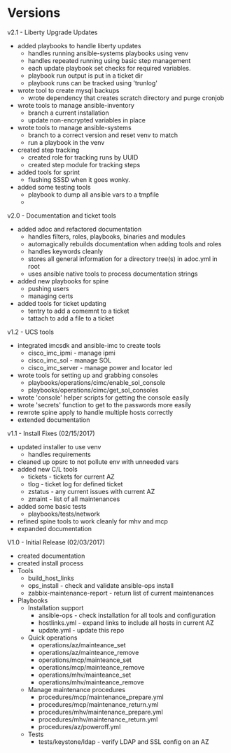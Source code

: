 # Versions

v2.1 - Liberty Upgrade Updates
  - added playbooks to handle liberty updates
    - handles running ansible-systems playbooks using venv
    - handles repeated running using basic step management
    - each update playbook set checks for required variables.
    - playbook run output is put in a ticket dir
    - playbook runs can be tracked using 'trunlog' 
  - wrote tool to create mysql backups
    - wrote dependency that creates scratch directory and purge cronjob
  - wrote tools to manage ansible-inventory
    - branch a current installation
    - update non-encrypted variables in place
  - wrote tools to manage ansible-systems
    - branch to a correct version and reset venv to match
    - run a playbook in the venv 
  - created step tracking
    - created role for tracking runs by UUID
    - created step module for tracking steps 
  - added tools for sprint 
    - flushing SSSD when it goes wonky.
  - added some testing tools
    - playbook to dump all ansible vars to a tmpfile
    - 
    

v2.0 - Documentation and ticket tools
  - added adoc and refactored documentation 
    - handles filters, roles, playbooks, binaries and modules
    - automagically rebuilds documentation when adding tools and roles
    - handles keywords cleanly
    - stores all general information for a directory tree(s) in adoc.yml in root
    - uses ansible native tools to process documentation strings
  - added new playbooks for spine
    - pushing users
    - managing certs
  - added tools for ticket updating
    - tentry to add a comemnt to a ticket
    - tattach to add a file to a ticket
  
    

v1.2 - UCS tools
  - integrated imcsdk and ansible-imc to create tools
    - cisco_imc_ipmi - manage ipmi
    - cisco_imc_sol - manage SOL
    - cisco_imc_server - manage power and locator led
  - wrote tools for setting up and grabbing consoles
    - playbooks/operations/cimc/enable_sol_console
    - playbooks/operations/cimc/get_sol_consoles
  - wrote 'console' helper scripts for getting the console easily
  - wrote 'secrets' function to get to the passwords more easily
  - rewrote spine apply to handle multiple hosts correctly 
  - extended documentation
  

v1.1 - Install Fixes (02/15/2017)
  - updated installer to use venv
    - handles requirements
  - cleaned up opsrc to not pollute env with unneeded vars
  - added new C/L tools
    - tickets - tickets for current AZ
    - tlog - ticket log for defined ticket
    - zstatus - any current issues with current AZ
    - zmaint - list of all maintenances
  - added some basic tests
    - playbooks/tests/network 
  - refined spine tools to work cleanly for mhv and mcp
  - expanded documentation
    

V1.0 - Initial Release (02/03/2017)
  - created documentation
  - created install process
  - Tools
    - build_host_links
    - ops_install - check and validate ansible-ops install
    - zabbix-maintenance-report - return list of current maintenances
  - Playbooks
    - Installation support
      - ansible-ops - check installation for all tools and configuration
      - hostlinks.yml - expand links to include all hosts in current AZ
      - update.yml - update this repo
    - Quick operations
      - operations/az/mainteance_set
      - operations/az/mainteance_remove
      - operations/mcp/mainteance_set
      - operations/mcp/mainteance_remove
      - operations/mhv/mainteance_set
      - operations/mhv/mainteance_remove
    - Manage maintenance procedures
      - procedures/mcp/maintenance_prepare.yml
      - procedures/mcp/maintenance_return.yml
      - procedures/mhv/maintenance_prepare.yml
      - procedures/mhv/maintenance_return.yml
      - procedures/az/poweroff.yml
    - Tests
      - tests/keystone/ldap - verify LDAP and SSL config on an AZ

